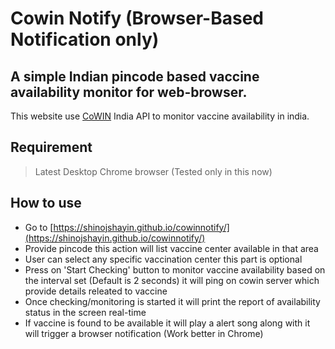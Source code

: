 # Cowin Notify (Browser-Based Notification only)

## A simple Indian pincode based vaccine availability monitor for web-browser.

This website use [CoWIN](https://www.cowin.gov.in/home) India API to monitor vaccine availability in india.

## Requirement

> Latest Desktop Chrome browser (Tested only in this now)

## How to use
- Go to [https://shinojshayin.github.io/cowinnotify/](https://shinojshayin.github.io/cowinnotify/)
- Provide pincode this action will list vaccine center available in that area
- User can select any specific vaccination center this part is optional
- Press on 'Start Checking' button to monitor vaccine availability based on the interval set (Default is 2 seconds) it will ping on cowin server which provide details releated to vaccine
- Once checking/monitoring is started it will print the report of availability status in the screen real-time
- If vaccine is found to be available it will play a alert song along with it will trigger a browser notification (Work better in Chrome) 

